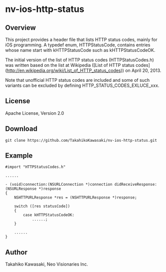 nv-ios-http-status
==================


Overview
--------

This project provides a header file that lists HTTP status codes,
mainly for iOS programming. A typedef enum, HTTPStatusCode, contains
entries whose name start with kHTTPStatusCode such as kHTTPStatusCodeOK.

The initial version of the list of HTTP status codes (HTTPStatusCodes.h)
was written based on the list at Wikipedia ([List of HTTP status codes]
(http://en.wikipedia.org/wiki/List_of_HTTP_status_codes)) on April 20,
2013.

Note that unofficial HTTP status codes are included and some of
such variants can be excluded by defining HTTP_STATUS_CODES_EXLUCE_xxx.


License
-------

Apache License, Version 2.0


Download
--------

    git clone https://github.com/TakahikoKawasaki/nv-ios-http-status.git


Example
-------

    #import "HTTPStatusCodes.h"

    ......

    - (void)connection:(NSURLConnection *)connection didReceiveResponse:(NSURLResponse *)response
    {
        NSHTTPURLResponse *res = (NSHTTPURLResponse *)response;

        switch ([res statusCode])
        {
            case kHTTPStatusCodeOK:
                ......;
        }

        ......
    }


Author
------

Takahiko Kawasaki, Neo Visionaries Inc.
